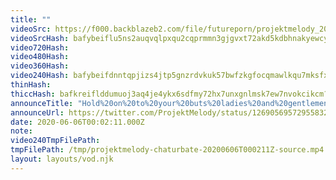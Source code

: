 ```yaml
---
title: ""
videoSrc: https://f000.backblazeb2.com/file/futureporn/projektmelody_2020-06-05_23-55-45.mkv
videoSrcHash: bafybeiflu5ns2auqvqlpxqu2cqprmmn3gjgvxt72akd5kdbhnakyewcyhq?filename=projektmelody-chaturbate-20200606T000211Z-source.mp4
video720Hash: 
video480Hash: 
video360Hash: 
video240Hash: bafybeifdnntqpjizs4jtp5gnzrdvkuk57bwfzkgfocqmawlkqu7mksfxy4?filename=projektmelody-chaturbate-20200606T000211Z-240p.mp4
thinHash: 
thiccHash: bafkreiflddumuoj3aq4je4ykx6sdfmy72hx7unxgnlmsk7ew7nvokcikcm?filename=20200606T000211Z-thicc.jpg
announceTitle: "Hold%20on%20to%20your%20buts%20ladies%20and%20gentlemen%2C%20we%27re%20doin%20some%20ASMR%20today%21%21%21%20XD"
announceUrl: https://twitter.com/ProjektMelody/status/1269056957295583240
date: 2020-06-06T00:02:11.000Z
note: 
video240TmpFilePath: 
tmpFilePath: /tmp/projektmelody-chaturbate-20200606T000211Z-source.mp4
layout: layouts/vod.njk
---
```

